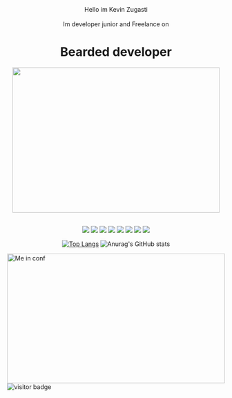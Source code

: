 <div align="center">Hello im Kevin Zugasti</div>
<br />
<div align="center">
  Im developer junior and Freelance on 
    <div>
       <h1>
         Bearded developer
        </h1>
    </div>
    <div>
      <img src="https://media.giphy.com/media/NKvTMKHLCmpBm/giphy.gif" width="480" height="336"></img>
    </div>
</div>
<br />
<div align="center">
  
![](https://img.shields.io/badge/OS-Garuda-%23ff79c6?logo=archlinux&logoColor=white)  ![](https://img.shields.io/badge/IDE-Visual_Studio_Code-%23bd93f9?logo=visualstudio&logoColor=white)  ![](https://img.shields.io/badge/CODE-React-%23ff79c6?logo=react&logoColor=white) ![](https://img.shields.io/badge/CODE-JavaScript-%23bd93f9?logo=javascript&logoColor=white)  ![](https://img.shields.io/badge/CODE-Node-%23ff79c6?logo=node.js&logoColor=white) ![](https://img.shields.io/badge/DB-MongoDB-%23bd93f9?logo=mongodb&logoColor=white) ![](https://img.shields.io/badge/TOOLS-Npm-%23ff79c6?logo=netapp&logoColor=white) ![](https://img.shields.io/badge/DEPLOY-Heroku-%23bd93f9?logo=heroku&logoColor=white)
  
</div>
<div align="center">

  [![Top Langs](https://github-readme-stats.vercel.app/api/top-langs/?username=ZugastiKevin&layout=compact&theme=dracula)](https://github.com/anuraghazra/github-readme-stats)  ![Anurag's GitHub stats](https://github-readme-stats.vercel.app/api?username=ZugastiKevin&show_icons=true&theme=dracula)

 </div>

<img src="https://media-exp1.licdn.com/dms/image/C4E16AQGqj9EVd29Ipg/profile-displaybackgroundimage-shrink_200_800/0/1625662308699?e=1640822400&v=beta&t=wKCXEV7rHHjR3CaAk-H7jqQDHwtmFjO2TdGEFt1nC0s" alt="Me in conf" width="100%" height="300">
<br />
<img src="https://visitor-badge.glitch.me/badge?page_id=ZugastiKevin" alt="visitor badge"/>
